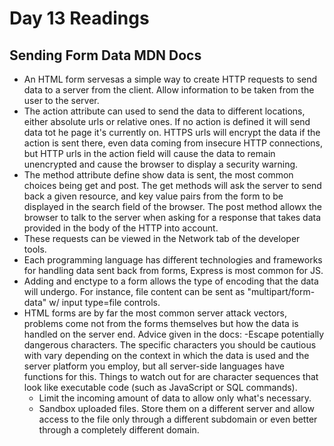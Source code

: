 # Day 13 Readings


## Sending Form Data MDN Docs
- An HTML form servesas a simple way to create HTTP requests to send data to a server from the client. Allow information to be taken from the user to the server.
- The action attribute can used to send the data to different locations, either absolute urls or relative ones. If no action is defined it will send data tot he page it's currently on. HTTPS urls will encrypt the data if the action is sent there, even data coming from insecure HTTP connections, but HTTP urls in the action field will cause the data to remain unencrypted and cause the browser to display a security warning.
- The method attribute define show data is sent, the most common choices being get and post. The get methods will ask the server to send back a given resource, and key value pairs from the form to be displayed in the search field of the browser. The post method allowx the browser to talk to the server when asking for a response that takes data provided in the body of the HTTP into account.
- These requests can be viewed in the Network tab of the developer tools. 
- Each programming language has different technologies and frameworks for handling data sent back from forms, Express is most common for JS.
- Adding and enctype to a form allows the type of encoding that the data will undergo. For instance, file content can be sent as "multipart/form-data" w/ input type=file controls.
- HTML forms are by far the most common server attack vectors, problems come not from the forms themselves but how the data is handled on the server end. Advice given in the docs:
  -Escape potentially dangerous characters. The specific characters you should be cautious with vary depending on the context in which the data is used and the server platform you employ, but all server-side languages have functions for this. Things to watch out for are character sequences that look like executable code (such as JavaScript or SQL commands).
  - Limit the incoming amount of data to allow only what's necessary.
  - Sandbox uploaded files. Store them on a different server and allow access to the file only through a different subdomain or even better through a completely different domain.